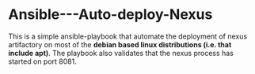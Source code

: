 # Ansible---Auto-deploy-Nexus
This is a simple ansible-playbook that automate the deployment of nexus artifactory on most of the **debian based linux distributions (i.e. that include apt)**. The playbook also validates that the nexus process has started on port 8081. 
